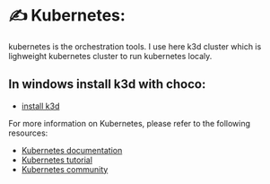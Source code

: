 # ✍️ Kubernetes:

kubernetes is the orchestration tools. I use here k3d cluster which is lighweight kubernetes cluster to run kubernetes localy.

## In windows install k3d with choco:
* [install k3d](https://community.chocolatey.org/packages/k3d/)

For more information on Kubernetes, please refer to the following resources:

* [Kubernetes documentation](https://kubernetes.io/docs/home/)
* [Kubernetes tutorial](https://kubernetes.io/docs/tutorials/hello-kubernetes/)
* [Kubernetes community](https://kubernetes.io/community/)
